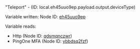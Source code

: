 "Teleport" - (ID: local.eh45uuo9ep.payload.output.deviceType)

Variable written:
Node ID: [eh45uuo9ep](../nodes/eh45uuo9ep.md)

Variable reads:
* Http (Node ID: [qdsmqnczwr](../nodes/qdsmqnczwr.md))
* PingOne MFA (Node ID: [ybbdsq2fzf](../nodes/ybbdsq2fzf.md))
